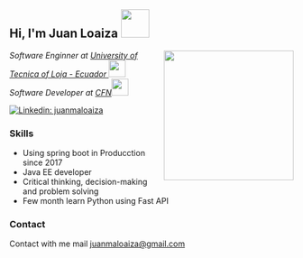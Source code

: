 <h2> Hi, I'm Juan Loaiza <img src="https://media.giphy.com/media/mGcNjsfWAjY5AEZNw6/giphy.gif" width="50"></h2>
<img align='right' src="https://media.giphy.com/media/ieyl9zmCjO4b4t6qoY/giphy.gif" width="230">
<p><em>Software Enginner at <a href="http://www.utpl.edu.ec">University of Tecnica of Loja - Ecuador </a> <img src="https://media.giphy.com/media/fYSnHlufseco8Fh93Z/giphy.gif" width="30"></br>Software Developer at <a href="https://www.cfn.fin.ec">CFN</a><img src="https://media.giphy.com/media/WUlplcMpOCEmTGBtBW/giphy.gif" width="30"> 
</em></p>


[![Linkedin: juanmaloaiza](https://img.shields.io/badge/-thaianebraga-blue?style=flat-square&logo=Linkedin&logoColor=white&link=https://www.linkedin.com/in/thaianebraga/)](https://www.linkedin.com/in/juan-manuel-loaiza-sarango-79543162/)

### Skills

* Using spring boot in Producction since 2017
* Java EE developer
* Critical thinking, decision-making and problem solving
* Few month learn Python using Fast API
<!--
**juanmaloaiza/juanmaloaiza** is a ✨ _special_ ✨ repository because its `README.md` (this file) appears on your GitHub profile.
Here are some ideas to get you started:

- 🔭 I’m currently working on CFN
- 🌱 I’m currently learning ...
- 👯 I’m looking to collaborate on ...
- 🤔 I’m looking for help with ...
- 💬 Ask me about developer
- 📫 How to reach me: ...
- 😄 Pronouns: ...
- ⚡ Fun fact: ...
-->
### Contact
Contact with me mail juanmaloaiza@gmail.com
